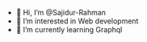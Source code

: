 - 👋 Hi, I’m @Sajidur-Rahman
- 👀 I’m interested in Web development
- 🌱 I’m currently learning Graphql

<!---
Sajidur-Rahman/Sajidur-Rahman is a ✨ special ✨ repository because its `README.md` (this file) appears on your GitHub profile.
You can click the Preview link to take a look at your changes.
--->
